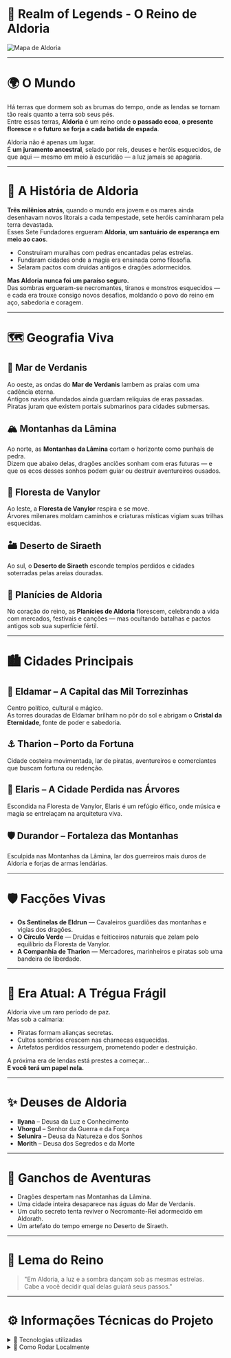 # 🏰 Realm of Legends - O Reino de Aldoria

![Mapa de Aldoria](./caminho/para/sua-imagem.png)

---

# 🌍 O Mundo

Há terras que dormem sob as brumas do tempo, onde as lendas se tornam tão reais quanto a terra sob seus pés.  
Entre essas terras, **Aldoria** é um reino onde **o passado ecoa**, **o presente floresce** e **o futuro se forja a cada batida de espada**.

Aldoria não é apenas um lugar.  
É **um juramento ancestral**, selado por reis, deuses e heróis esquecidos, de que aqui — mesmo em meio à escuridão — a luz jamais se apagaria.

---

# 🏰 A História de Aldoria

**Três milênios atrás**, quando o mundo era jovem e os mares ainda desenhavam novos litorais a cada tempestade, sete heróis caminharam pela terra devastada.  
Esses Sete Fundadores ergueram **Aldoria**, **um santuário de esperança em meio ao caos**.

- Construíram muralhas com pedras encantadas pelas estrelas.
- Fundaram cidades onde a magia era ensinada como filosofia.
- Selaram pactos com druidas antigos e dragões adormecidos.

**Mas Aldoria nunca foi um paraíso seguro.**  
Das sombras ergueram-se necromantes, tiranos e monstros esquecidos — e cada era trouxe consigo novos desafios, moldando o povo do reino em aço, sabedoria e coragem.

---

# 🗺️ Geografia Viva

## 🌊 Mar de Verdanis
Ao oeste, as ondas do **Mar de Verdanis** lambem as praias com uma cadência eterna.  
Antigos navios afundados ainda guardam relíquias de eras passadas. Piratas juram que existem portais submarinos para cidades submersas.

## 🏔️ Montanhas da Lâmina
Ao norte, as **Montanhas da Lâmina** cortam o horizonte como punhais de pedra.  
Dizem que abaixo delas, dragões anciões sonham com eras futuras — e que os ecos desses sonhos podem guiar ou destruir aventureiros ousados.

## 🌳 Floresta de Vanylor
Ao leste, a **Floresta de Vanylor** respira e se move.  
Árvores milenares moldam caminhos e criaturas místicas vigiam suas trilhas esquecidas.

## 🏜️ Deserto de Siraeth
Ao sul, o **Deserto de Siraeth** esconde templos perdidos e cidades soterradas pelas areias douradas.

## 🌾 Planícies de Aldoria
No coração do reino, as **Planícies de Aldoria** florescem, celebrando a vida com mercados, festivais e canções — mas ocultando batalhas e pactos antigos sob sua superfície fértil.

---

# 🏙️ Cidades Principais

## 🏰 Eldamar – A Capital das Mil Torrezinhas
Centro político, cultural e mágico.  
As torres douradas de Eldamar brilham no pôr do sol e abrigam o **Cristal da Eternidade**, fonte de poder e sabedoria.

## ⚓ Tharion – Porto da Fortuna
Cidade costeira movimentada, lar de piratas, aventureiros e comerciantes que buscam fortuna ou redenção.

## 🌳 Elaris – A Cidade Perdida nas Árvores
Escondida na Floresta de Vanylor, Elaris é um refúgio élfico, onde música e magia se entrelaçam na arquitetura viva.

## 🛡️ Durandor – Fortaleza das Montanhas
Esculpida nas Montanhas da Lâmina, lar dos guerreiros mais duros de Aldoria e forjas de armas lendárias.

---

# 🛡️ Facções Vivas

- **Os Sentinelas de Eldrun** — Cavaleiros guardiões das montanhas e vigias dos dragões.
- **O Círculo Verde** — Druidas e feiticeiros naturais que zelam pelo equilíbrio da Floresta de Vanylor.
- **A Companhia de Tharion** — Mercadores, marinheiros e piratas sob uma bandeira de liberdade.

---

# 📜 Era Atual: A Trégua Frágil

Aldoria vive um raro período de paz.  
Mas sob a calmaria:

- Piratas formam alianças secretas.
- Cultos sombrios crescem nas charnecas esquecidas.
- Artefatos perdidos ressurgem, prometendo poder e destruição.

A próxima era de lendas está prestes a começar...  
**E você terá um papel nela.**

---

# ✨ Deuses de Aldoria

- **Ilyana** – Deusa da Luz e Conhecimento
- **Vhorgul** – Senhor da Guerra e da Força
- **Selunira** – Deusa da Natureza e dos Sonhos
- **Morith** – Deusa dos Segredos e da Morte

---

# 🎯 Ganchos de Aventuras

- Dragões despertam nas Montanhas da Lâmina.
- Uma cidade inteira desaparece nas águas do Mar de Verdanis.
- Um culto secreto tenta reviver o Necromante-Rei adormecido em Aldorath.
- Um artefato do tempo emerge no Deserto de Siraeth.

---

# 🧭 Lema do Reino

> "Em Aldoria, a luz e a sombra dançam sob as mesmas estrelas.  
> Cabe a você decidir qual delas guiará seus passos."

---

# ⚙️ Informações Técnicas do Projeto

<details>
<summary>🔧 Tecnologias utilizadas</summary>

- React (Frontend)
- Node.js + Express (Backend)
- API OpenAI (Chat GPT-4 e TTS)
- TailwindCSS (Estilização)
- MongoDB (Banco de dados)
- Vite + TypeScript
</details>

<details>
<summary>🚀 Como Rodar Localmente</summary>

```bash
# Instalar dependências
npm install

# Rodar servidor e cliente
npm run dev
